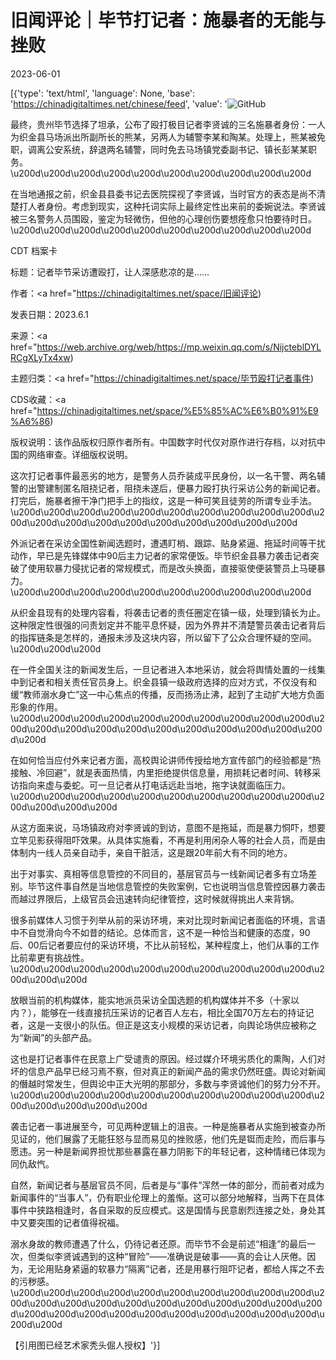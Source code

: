 # 旧闻评论｜毕节打记者：施暴者的无能与挫败

2023-06-01

[{'type': 'text/html', 'language': None, 'base': 'https://chinadigitaltimes.net/chinese/feed', 'value': '![GitHub](https://chinadigitaltimes.net/chinese/files/2023/06/image-1685615950425.png)

最终，贵州毕节选择了坦承，公布了殴打极目记者李贤诚的三名施暴者身份：一人为织金县马场派出所副所长的熊某，另两人为辅警李某和陶某。处理上，熊某被免职，调离公安系统，辞退两名辅警，同时免去马场镇党委副书记、镇长彭某某职务。\u200d\u200d\u200d\u200d\u200d\u200d\u200d\u200d\u200d\u200d

在当地通报之前，织金县县委书记去医院探视了李贤诚，当时官方的表态是尚不清楚打人者身份。考虑到现实，这种托词实际上最终定性出来前的委婉说法。李贤诚被三名警务人员围殴，鉴定为轻微伤，但他的心理创伤要想痊愈只怕要待时日。\u200d\u200d\u200d\u200d\u200d\u200d\u200d\u200d\u200d\u200d



CDT 档案卡

标题：记者毕节采访遭殴打，让人深感悲凉的是……

作者：<a href="https://chinadigitaltimes.net/space/旧闻评论)

发表日期：2023.6.1

来源：<a href="https://web.archive.org/web/https://mp.weixin.qq.com/s/NijcteblDYLRCgXLyTx4xw)

主题归类：<a href="https://chinadigitaltimes.net/space/毕节殴打记者事件)

CDS收藏：<a href="https://chinadigitaltimes.net/space/%E5%85%AC%E6%B0%91%E9%A6%86)

版权说明：该作品版权归原作者所有。中国数字时代仅对原作进行存档，以对抗中国的网络审查。详细版权说明。





这次打记者事件最恶劣的地方，是警务人员乔装成平民身份，以一名干警、两名辅警的出警建制匿名阻挠记者，阻挠未遂后，便暴力殴打执行采访公务的新闻记者。打完后，施暴者擦干净门把手上的指纹，这是一种可笑且徒劳的所谓专业手法。\u200d\u200d\u200d\u200d\u200d\u200d\u200d\u200d\u200d\u200d\u200d\u200d\u200d\u200d\u200d\u200d\u200d\u200d\u200d\u200d

外派记者在采访全国性新闻选题时，遭遇盯梢、跟踪、贴身紧逼、拖延时间等干扰动作，早已是先锋媒体中90后主力记者的家常便饭。毕节织金县暴力袭击记者突破了使用软暴力侵扰记者的常规模式，而是改头换面，直接驱使便装警员上马硬暴力。\u200d\u200d\u200d\u200d\u200d\u200d\u200d\u200d\u200d\u200d

从织金县现有的处理内容看，将袭击记者的责任圈定在镇一级，处理到镇长为止。这种限定性很强的问责划定并不能平息怀疑，因为外界并不清楚警员袭击记者背后的指挥链条是怎样的，通报未涉及这块内容，所以留下了公众合理怀疑的空间。\u200d\u200d\u200d

在一件全国关注的新闻发生后，一旦记者进入本地采访，就会将舆情处置的一线集中到记者和相关责任官员身上。织金县镇一级政府选择的应对方式，不仅没有和缓“教师溺水身亡”这一中心焦点的传播，反而扬汤止沸，起到了主动扩大地方负面形象的作用。\u200d\u200d\u200d\u200d\u200d\u200d\u200d\u200d\u200d\u200d\u200d\u200d\u200d\u200d\u200d\u200d\u200d\u200d\u200d\u200d\u200d\u200d

在如何恰当应付外来记者方面，高校舆论讲师传授给地方宣传部门的经验都是“热接触、冷回避”，就是表面热情，内里拒绝提供信息量，用损耗记者时间、转移采访指向来虚与委蛇。可一旦记者从打电话远赴当地，拖字诀就面临压力。\u200d\u200d\u200d\u200d\u200d\u200d\u200d\u200d\u200d\u200d\u200d\u200d\u200d\u200d

从这方面来说，马场镇政府对李贤诚的到访，意图不是拖延，而是暴力恫吓，想要立竿见影获得阻吓效果。从具体实施看，不再是利用闲杂人等的社会人员，而是由体制内一线人员亲自动手，亲自干脏活，这是跟20年前大有不同的地方。

出于对事实、真相等信息管控的不同目的，基层官员与一线新闻记者多有立场差别。毕节这件事自然是当地信息管控的失败案例，它也说明当信息管控因暴力袭击而越过界限后，上级官员会迅速转向纪律管控，这时候就得挑出人来背锅。

很多前媒体人习惯于列举从前的采访环境，来对比现时新闻记者面临的环境，言语中不自觉滑向今不如昔的结论。总体而言，这不是一种恰当和健康的态度，90后、00后记者要应付的采访环境，不比从前轻松，某种程度上，他们从事的工作比前辈更有挑战性。\u200d\u200d\u200d\u200d\u200d\u200d\u200d\u200d\u200d\u200d\u200d\u200d\u200d

放眼当前的机构媒体，能实地派员采访全国选题的机构媒体并不多（十家以内？），能够在一线直接抗压采访的记者百人左右，相比全国70万左右的持证记者，这是一支很小的队伍。但正是这支小规模的采访记者，向舆论场供应被称之为“新闻”的头部产品。

这也是打记者事件在民意上广受谴责的原因。经过媒介环境劣质化的熏陶，人们对坏的信息产品早已经习焉不察，但对真正的新闻产品的需求仍然旺盛。舆论对新闻的僭越时常发生，但舆论中正大光明的那部分，多数与李贤诚他们的努力分不开。\u200d\u200d\u200d\u200d\u200d\u200d\u200d\u200d\u200d\u200d\u200d\u200d\u200d\u200d\u200d

袭击记者一事进展至今，可见两种逻辑上的沮丧。一种是施暴者从实施到被查办所见证的，他们展露了无能狂怒与显而易见的挫败感，他们先是铤而走险，而后事与愿违。另一种是新闻界担忧那些暴露在暴力阴影下的年轻记者，这种情绪已体现为同仇敌忾。

自然，新闻记者与基层官员不同，后者是与“事件”浑然一体的部分，而前者对成为新闻事件的“当事人”，仍有职业伦理上的羞惭。这可以部分地解释，当两下在具体事件中狭路相逢时，各自采取的反应模式。这是国情与民意剧烈连接之处，身处其中又要突围的记者值得祝福。

溺水身故的教师遭遇了什么，仍待记者还原。而毕节不会是前述“相逢”的最后一次，但类似李贤诚遇到的这种“冒险”——准确说是破事——真的会让人厌倦。因为，无论用贴身紧逼的软暴力“隔离”记者，还是用暴行阻吓记者，都给人挥之不去的污秽感。\u200d\u200d\u200d\u200d\u200d\u200d\u200d\u200d\u200d\u200d\u200d\u200d\u200d\u200d\u200d\u200d\u200d\u200d\u200d\u200d\u200d\u200d\u200d\u200d\u200d\u200d\u200d\u200d\u200d\u200d\u200d\u200d\u200d

【引用图已经艺术家秃头倔人授权】'}]
